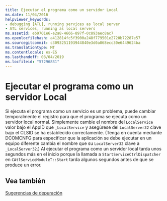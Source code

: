 ```yaml
---
title: Ejecutar el programa como un servidor Local
ms.date: 11/04/2016
helpviewer_keywords:
- debugging [ATL], running services as local server
- ATL services, running as local servers
ms.assetid: eb9701e6-e2a8-4666-897f-0c893aec8ac7
ms.openlocfilehash: a412814fc5f3900a248f779501e2720b72287e57
ms.sourcegitcommit: c3093251193944840e3d0a068ecc30e6449624ba
ms.translationtype: MT
ms.contentlocale: es-ES
ms.lasthandoff: 03/04/2019
ms.locfileid: "57296831"
---
```

# <a name="running-the-program-as-a-local-server"></a>Ejecutar el programa como un servidor Local

Si ejecuta el programa como un servicio es un problema, puede cambiar temporalmente el registro para que el programa se ejecuta como un servidor local normal. Simplemente cambie el nombre del `LocalService` valor bajo el AppID que `_LocalService` y asegúrese del `LocalServer32` clave bajo el CLSID se ha establecido correctamente. (Tenga en cuenta mediante DCOMCNFG para especificar que la aplicación se debe ejecutar en un equipo diferente cambia el nombre que su `LocalServer32` clave a `_LocalServer32`.) Al ejecutar el programa como un servidor local tarda unos segundos más en el inicio porque la llamada a `StartServiceCtrlDispatcher` en `CAtlServiceModuleT::Start` tarda algunos segundos antes de que se produce un error.

## <a name="see-also"></a>Vea también

[Sugerencias de depuración](../atl/debugging-tips.md)
